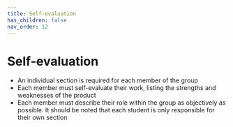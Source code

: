 ```yaml
---
title: Self-evaluation
has_children: false
nav_order: 12
---
```


# Self-evaluation
- An individual section is required for each member of the group
- Each member must self-evaluate their work, listing the strengths and weaknesses of the product
- Each member must describe their role within the group as objectively as possible. It should be noted that each student is only responsible for their own section
